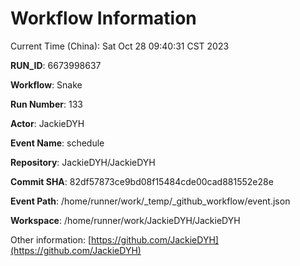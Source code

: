 # Workflow Information

Current Time (China): Sat Oct 28 09:40:31 CST 2023  

**RUN_ID**: 6673998637  

**Workflow**: Snake  

**Run Number**: 133  

**Actor**: JackieDYH  

**Event Name**: schedule  

**Repository**: JackieDYH/JackieDYH  

**Commit SHA**: 82df57873ce9bd08f15484cde00cad881552e28e  

**Event Path**: /home/runner/work/_temp/_github_workflow/event.json  

**Workspace**: /home/runner/work/JackieDYH/JackieDYH  

Other information: [https://github.com/JackieDYH](https://github.com/JackieDYH)
